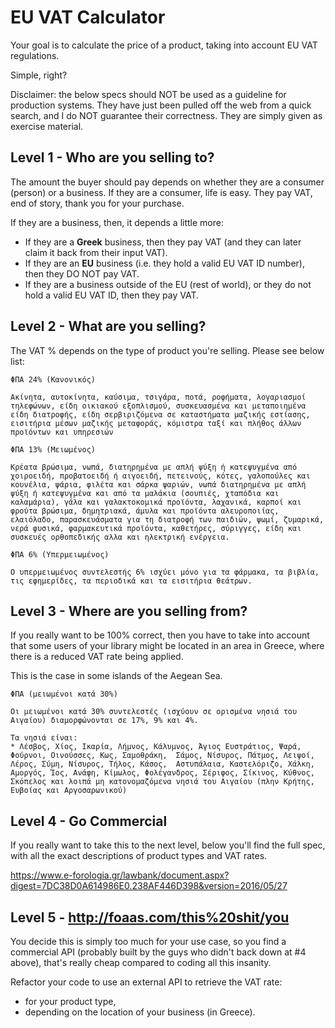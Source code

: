 # EU VAT Calculator

Your goal is to calculate the price of a product, taking into account EU VAT regulations. 

Simple, right?

Disclaimer: the below specs should NOT be used as a guideline for production systems. They have just been pulled off the web from a quick search, and I do NOT guarantee their correctness. They are simply given as exercise material.

## Level 1 - Who are you selling to?
The amount the buyer should pay depends on whether they are a consumer (person) or a business. 
If they are a consumer, life is easy. They pay VAT, end of story, thank you for your purchase. 

If they are a business, then, it depends a little more: 
* If they are a **Greek** business, then they pay VAT (and they can later claim it back from their input VAT). 
* If they are an **EU** business (i.e. they hold a valid EU VAT ID number), then they DO NOT pay VAT. 
* If they are a business outside of the EU (rest of world), or they do not hold a valid EU VAT ID, then they pay VAT.  

## Level 2 - What are you selling?
The VAT % depends on the type of product you're selling. Please see below list: 

```
ΦΠΑ 24% (Κανονικός)

Ακίνητα, αυτοκίνητα, καύσιμα, τσιγάρα, ποτά, ροφήματα, λογαριασμοί τηλεφώνων, είδη οικιακού εξοπλισμού, συσκευασμένα και μεταποιημένα είδη διατροφής, είδη σερβιριζόμενα σε καταστήματα μαζικής εστίασης, εισιτήρια μέσων μαζικής μεταφοράς, κόμιστρα ταξί και πλήθος άλλων προϊόντων και υπηρεσιών

ΦΠΑ 13% (Μειωμένος)

Κρέατα βρώσιμα, νωπά, διατηρημένα με απλή ψύξη ή κατεψυγμένα από χοιροειδή, προβατοειδή ή αιγοειδή, πετεινούς, κότες, γαλοπούλες και κουνέλια, ψάρια, φιλέτα και σάρκα ψαριών, νωπά διατηρημένα με απλή ψύξη ή κατεψυγμένα και από τα μαλάκια (σουπιές, χταπόδια και καλαμάρια), γάλα και γαλακτοκομικά προϊόντα, λαχανικά, καρποί και φρούτα βρώσιμα, δημητριακά, άμυλα και προϊόντα αλευροποιίας, ελαιόλαδο, παρασκευάσματα για τη διατροφή των παιδιών, ψωμί, ζυμαρικά, νερά φυσικά, φαρμακευτικά προϊόντα, καθετήρες, σύριγγες, είδη και συσκευές ορθοπεδικής αλλα και ηλεκτρική ενέργεια.

ΦΠΑ 6% (Υπερμειωμένος)

Ο υπερμειωμένος συντελεστής 6% ισχύει μόνο για τα φάρμακα, τα βιβλία, τις εφημερίδες, τα περιοδικά και τα εισιτήρια θεάτρων.
```

## Level 3 - Where are you selling from?
If you really want to be 100% correct, then you have to take into account that some users of your library might be located in an area in Greece, where there is a reduced VAT rate being applied. 

This is the case in some islands of the Aegean Sea. 

```
ΦΠΑ (μειωμένοι κατά 30%)

Οι μειωμένοι κατά 30% συντελεστές (ισχύουν σε ορισμένα νησιά του Αιγαίου) διαμορφώνονται σε 17%, 9% και 4%.

Τα νησιά είναι: 
* Λέσβος, Χίος, Ικαρία, Λήμνος, Κάλυμνος, Άγιος Ευστράτιος, Ψαρά, Φούρνοι, Οινούσσες, Κως, Σαμοθράκη,  Σάμος, Νίσυρος, Πάτμος, Λειψοί, Λέρος, Σύμη, Νίσυρος, Τήλος, Κάσος,  Αστυπάλαια, Καστελόριζο, Χάλκη, Αμοργός, Ίος, Ανάφη, Κίμωλος, Φολέγανδρος, Σέριφος, Σίκινος, Κύθνος,  Σκόπελος και λοιπά μη κατονομαζόμενα νησιά του Αιγαίου (πλην Κρήτης, Ευβοίας και Αργοσαρωνικού) 
```

## Level 4 - Go Commercial 
If you really want to take this to the next level, below you'll find the full spec, with all the exact descriptions of product types and VAT rates. 

https://www.e-forologia.gr/lawbank/document.aspx?digest=7DC38D0A614986E0.238AF446D398&version=2016/05/27

## Level 5 - http://foaas.com/this%20shit/you
You decide this is simply too much for your use case, so you find a commercial API (probably built by the guys who didn't back down at #4 above), that's really cheap compared to coding all this insanity. 

Refactor your code to use an external API to retrieve the VAT rate:
* for your product type,
* depending on the location of your business (in Greece).